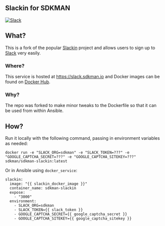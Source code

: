 ## Slackin for SDKMAN

[![Slack](https://img.shields.io/badge/chat-on%20slack-red.svg)](https://slack.sdkman.io)

## What?

This is a fork of the popular [Slackin](https://github.com/rauchg/slackin) project and allows users to sign up to [Slack](https://slack.com) very easily.

### Where?

This service is hosted at https://slack.sdkman.io and Docker images can be found on [Docker Hub](https://cloud.docker.com/u/sdkman/repository/docker/sdkman/sdkman-slackin).

### Why?

The repo was forked to make minor tweaks to the Dockerfile so that it can be used from within Ansible.

## How?

Run it locally with the following command, passing in environment variables as needed:

```
docker run -e "SLACK_ORG=sdkman" -e "SLACK_TOKEN=???" -e "GOOGLE_CAPTCHA_SECRET=???" -e "GOOGLE_CAPTCHA_SITEKEY=???" sdkman/sdkman-slackin:latest
```

Or in Ansible using `docker_service`:
```
slackin:
  image: "{{ slackin_docker_image }}"
  container_name: sdkman-slackin
  expose:
    - "3000"
  environment:
    - SLACK_ORG=sdkman
    - SLACK_TOKEN={{ slack_token }}
    - GOOGLE_CAPTCHA_SECRET={{ google_captcha_secret }}
    - GOOGLE_CAPTCHA_SITEKEY={{ google_captcha_sitekey }}
```
